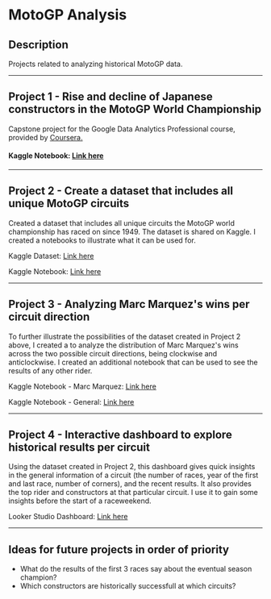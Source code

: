 # MotoGP Analysis

## Description
Projects related to analyzing historical MotoGP data.

----------
## Project 1 - Rise and decline of Japanese constructors in the MotoGP World Championship

Capstone project for the Google Data Analytics Professional course, provided by [Coursera.](https://www.coursera.org/professional-certificates/google-data-analytics)

#### Kaggle Notebook: [Link here](https://www.kaggle.com/code/mikeenting/motogp-rise-and-decline-of-japanese-constructors)

----------
## Project 2 - Create a dataset that includes all unique MotoGP circuits

Created a dataset that includes all unique circuits the MotoGP world championship has raced on since 1949. The dataset is shared on Kaggle. I created a notebooks to illustrate what it can be used for.

Kaggle Dataset: [Link here](https://www.kaggle.com/datasets/mikeenting/motogp-circuits)

Kaggle Notebook: [Link here](https://www.kaggle.com/code/mikeenting/motogp-circuits-example-notebook)

----------
## Project 3 - Analyzing Marc Marquez's wins per circuit direction

To further illustrate the possibilities of the dataset created in Project 2 above, I created a to analyze the distribution of Marc Marquez's wins across the two possible circuit directions, being clockwise and anticlockwise. I created an additional notebook that can be used to see the results of any other rider.

Kaggle Notebook - Marc Marquez: [Link here](https://www.kaggle.com/code/mikeenting/marc-marquez-wins-per-circuit-direction)

Kaggle Notebook - General: [Link here](https://www.kaggle.com/code/mikeenting/motogp-rider-wins-per-circuit-direction#Introduction)

----------
## Project 4 - Interactive dashboard to explore historical results per circuit

Using the dataset created in Project 2, this dashboard gives quick insights in the general information of a circuit (the number of races, year of the first and last race, number of corners), and the recent results. It also provides the top rider and constructors at that particular circuit. I use it to gain some insights before the start of a raceweekend.

Looker Studio Dashboard: [Link here](https://lookerstudio.google.com/s/gyCA5B9shy8)

----------

## Ideas for future projects in order of priority
* What do the results of the first 3 races say about the eventual season champion?
* Which constructors are historically successfull at which circuits?